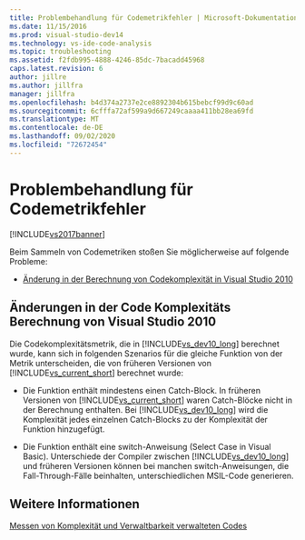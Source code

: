 ```yaml
---
title: Problembehandlung für Codemetrikfehler | Microsoft-Dokumentation
ms.date: 11/15/2016
ms.prod: visual-studio-dev14
ms.technology: vs-ide-code-analysis
ms.topic: troubleshooting
ms.assetid: f2fdb995-4888-4246-85dc-7bacadd45968
caps.latest.revision: 6
author: jillre
ms.author: jillfra
manager: jillfra
ms.openlocfilehash: b4d374a2737e2ce8892304b615bebcf99d9c60ad
ms.sourcegitcommit: 6cfffa72af599a9d667249caaaa411bb28ea69fd
ms.translationtype: MT
ms.contentlocale: de-DE
ms.lasthandoff: 09/02/2020
ms.locfileid: "72672454"
---
```

# <a name="troubleshooting-code-metrics-issues"></a>Problembehandlung für Codemetrikfehler
[!INCLUDE[vs2017banner](../includes/vs2017banner.md)]

Beim Sammeln von Codemetriken stoßen Sie möglicherweise auf folgende Probleme:

- [Änderung in der Berechnung von Codekomplexität in Visual Studio 2010](#Changes_in_Visual_Studio_2010_code_complexity_calculations)

## <a name="changes-in-visual-studio-2010-code-complexity-calculations"></a><a name="Changes_in_Visual_Studio_2010_code_complexity_calculations"></a> Änderungen in der Code Komplexitäts Berechnung von Visual Studio 2010
 Die Codekomplexitätsmetrik, die in [!INCLUDE[vs_dev10_long](../includes/vs-dev10-long-md.md)] berechnet wurde, kann sich in folgenden Szenarios für die gleiche Funktion von der Metrik unterscheiden, die von früheren Versionen von [!INCLUDE[vs_current_short](../includes/vs-current-short-md.md)] berechnet wurde:

- Die Funktion enthält mindestens einen Catch-Block. In früheren Versionen von [!INCLUDE[vs_current_short](../includes/vs-current-short-md.md)] waren Catch-Blöcke nicht in der Berechnung enthalten. Bei [!INCLUDE[vs_dev10_long](../includes/vs-dev10-long-md.md)] wird die Komplexität jedes einzelnen Catch-Blocks zu der Komplexität der Funktion hinzugefügt.

- Die Funktion enthält eine switch-Anweisung (Select Case in Visual Basic). Unterschiede der Compiler zwischen [!INCLUDE[vs_dev10_long](../includes/vs-dev10-long-md.md)] und früheren Versionen können bei manchen switch-Anweisungen, die Fall-Through-Fälle beinhalten, unterschiedlichen MSIL-Code generieren.

## <a name="see-also"></a>Weitere Informationen
 [Messen von Komplexität und Verwaltbarkeit verwalteten Codes](../code-quality/measuring-complexity-and-maintainability-of-managed-code.md)

